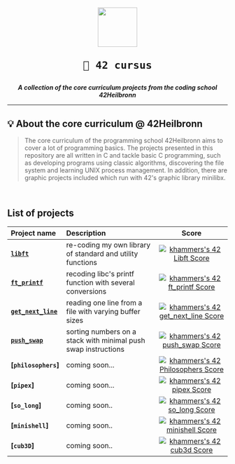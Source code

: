 <h1 align="center">
  <img  width="90" src="https://user-images.githubusercontent.com/19689770/129336866-169b0dc7-ea41-47d4-b50a-d466508031af.png">
  
	🧰 42 cursus
</h1>


<p align="center">
	<b><i> A collection of the core curriculum projects from the coding school 42Heilbronn</i></b><br>


---

## 💡  About the core curriculum @ 42Heilbronn
> The core curriculum of the programming school 42Heilbronn aims to cover a lot of programming basics. The projects presented in this repository are all written in C and tackle basic C programming, such as developing programs using classic algorithms, discovering the file system and learning UNIX process management. In addition, there are graphic projects included which run with 42's graphic library minilibx.
<br>

## **List of projects**

| Project name	  | Description														 | Score
|:----------------|:-----------------------------------------------------------------|:----------------:|
| **[`libft`](https://github.com/KHammerschmidt/42cursus-Libft)**					| re-coding my own library of standard and utility functions 	 | [![khammers's 42 Libft Score](https://badge42.vercel.app/api/v2/cl9mxvq9700780hl4msqc8saj/project/2202131)](https://github.com/JaeSeoKim/badge42)					|
| **[`ft_printf`](https://github.com/KHammerschmidt/42cursus-ft_printf)** 			| recoding libc's printf function with several conversions	 	 | [![khammers's 42 ft_printf Score](https://badge42.vercel.app/api/v2/cl9mxvq9700780hl4msqc8saj/project/2280437)](https://github.com/JaeSeoKim/badge42)				|
| **[`get_next_line`](https://github.com/KHammerschmidt/42cursus-get_next_line)** 	| reading one line from a file with varying buffer sizes	 	 | [![khammers's 42 get_next_line Score](https://badge42.vercel.app/api/v2/cl9mxvq9700780hl4msqc8saj/project/2284509)](https://github.com/JaeSeoKim/badge42)					|
| **[`push_swap`](./push_swap)** 			| sorting numbers on a stack with minimal push swap instructions | [![khammers's 42 push_swap Score](https://badge42.vercel.app/api/v2/cl9mxvq9700780hl4msqc8saj/project/2402737)](https://github.com/JaeSeoKim/badge42)					|
| **[`philosophers`]**						| coming soon...												 | [![khammers's 42 Philosophers Score](https://badge42.vercel.app/api/v2/cl9mxvq9700780hl4msqc8saj/project/2442525)](https://github.com/JaeSeoKim/badge42)					|
| **[`pipex`]**								| coming soon...												 | [![khammers's 42 pipex Score](https://badge42.vercel.app/api/v2/cl9mxvq9700780hl4msqc8saj/project/2383131)](https://github.com/JaeSeoKim/badge42)					|
| **[`so_long`]**							| coming soon.. 												 | [![khammers's 42 so_long Score](https://badge42.vercel.app/api/v2/cl9mxvq9700780hl4msqc8saj/project/2349866)](https://github.com/JaeSeoKim/badge42)					|
| **[`minishell`]**							| coming soon..													 | [![khammers's 42 minishell Score](https://badge42.vercel.app/api/v2/cl9mxvq9700780hl4msqc8saj/project/2460301)](https://github.com/JaeSeoKim/badge42)					|
| **[`cub3D`]**								| coming soon.. 												 | [![khammers's 42 cub3d Score](https://badge42.vercel.app/api/v2/cl9mxvq9700780hl4msqc8saj/project/2535317)](https://github.com/JaeSeoKim/badge42)					|
